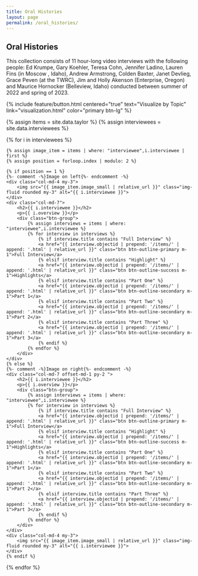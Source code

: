```yaml
---
title: Oral Histories
layout: page
permalink: /oral_histories/
---
```


## Oral Histories

<div class="row">
<div class="col-md-8 ps-2">
This collection consists of 11 hour-long video interviews with the following people: Ed Krumpe, Gary Koehler, Teresa Cohn, Jennifer Ladino, Lauren Fins (in Moscow , Idaho), Andrew Armstrong, Colden Baxter, Janet Devlieg, Grace Peven (at the TWRC), Jim and Holly Akenson (Enterprise, Oregon) and Maurice Hornocker (Belleview, Idaho) conducted between summer of 2022 and spring of 2023.
</div>
<div class="col-md-4 p-5 text-center">

{% include feature/button.html centered="true" text="Visualize by Topic" link="visualization.html" color="primary btn-lg" %}

</div>
</div>
{% assign items = site.data.taylor %}
{% assign interviewees = site.data.interviewees %}

{% for i in interviewees %}
<div class="row my-4 py-4 bg-light border interview-card {% cycle 'end', 'start' %}">

    {% assign image_item = items | where: "interviewee",i.interviewee | first %}
    {% assign position = forloop.index | modulo: 2 %}

    {% if position == 1 %}
    {%- comment -%}Image on left{%- endcomment -%}
    <div class="col-md-4 my-3">
        <img src="{{ image_item.image_small | relative_url }}" class="img-fluid rounded my-3" alt="{{ i.interviewee }}">
    </div>
    <div class="col-md-7">
        <h2>{{ i.interviewee }}</h2>
        <p>{{ i.overview }}</p>
        <div class="btn-group">
            {% assign interviews = items | where: "interviewee",i.interviewee %}
            {% for interview in interviews %}
                {% if interview.title contains "Full Interview" %}
                <a href="{{ interview.objectid | prepend: '/items/' | append: '.html' | relative_url }}" class="btn btn-outline-primary m-1">Full Interview</a>
                {% elsif interview.title contains "Highlight" %}
                <a href="{{ interview.objectid | prepend: '/items/' | append: '.html' | relative_url }}" class="btn btn-outline-success m-1">Highlights</a>
                {% elsif interview.title contains "Part One" %}
                <a href="{{ interview.objectid | prepend: '/items/' | append: '.html' | relative_url }}" class="btn btn-outline-secondary m-1">Part 1</a>
                {% elsif interview.title contains "Part Two" %}
                <a href="{{ interview.objectid | prepend: '/items/' | append: '.html' | relative_url }}" class="btn btn-outline-secondary m-1">Part 2</a>
                {% elsif interview.title contains "Part Three" %}
                <a href="{{ interview.objectid | prepend: '/items/' | append: '.html' | relative_url }}" class="btn btn-outline-secondary m-1">Part 3</a>
                {% endif %}
            {% endfor %}
        </div>
    </div>
    {% else %}
    {%- comment -%}Image on right{%- endcomment -%}
    <div class="col-md-7 offset-md-1 py-2 ">
        <h2>{{ i.interviewee }}</h2>
        <p>{{ i.overview }}</p>
        <div class="btn-group">
            {% assign interviews = items | where: "interviewee",i.interviewee %}
            {% for interview in interviews %}
                {% if interview.title contains "Full Interview" %}
                <a href="{{ interview.objectid | prepend: '/items/' | append: '.html' | relative_url }}" class="btn btn-outline-primary m-1">Full Interview</a>
                {% elsif interview.title contains "Highlight" %}
                <a href="{{ interview.objectid | prepend: '/items/' | append: '.html' | relative_url }}" class="btn btn-outline-success m-1">Highlights</a>
                {% elsif interview.title contains "Part One" %}
                <a href="{{ interview.objectid | prepend: '/items/' | append: '.html' | relative_url }}" class="btn btn-outline-secondary m-1">Part 1</a>
                {% elsif interview.title contains "Part Two" %}
                <a href="{{ interview.objectid | prepend: '/items/' | append: '.html' | relative_url }}" class="btn btn-outline-secondary m-1">Part 2</a>
                {% elsif interview.title contains "Part Three" %}
                <a href="{{ interview.objectid | prepend: '/items/' | append: '.html' | relative_url }}" class="btn btn-outline-secondary m-1">Part 3</a>
                {% endif %}
            {% endfor %}
        </div>
    </div>
    <div class="col-md-4 my-3">
        <img src="{{ image_item.image_small | relative_url }}" class="img-fluid rounded my-3" alt="{{ i.interviewee }}">
    </div>
    {% endif %}
</div>
{% endfor %}

<style>
a {
    text-decoration: underline;
    color:rgb(16, 22, 31);
}

.interview-card {
    border-radius: 0 !important;
}

@media (min-width: 768px) {
    .interview-card {
        border-radius: 50rem !important;
    }
    .interview-card.start {
        border-top-right-radius: 0 !important;
        border-bottom-right-radius: 0 !important;
    }
    .interview-card.end {
        border-top-left-radius: 0 !important;
        border-bottom-left-radius: 0 !important;
    }
}
</style>